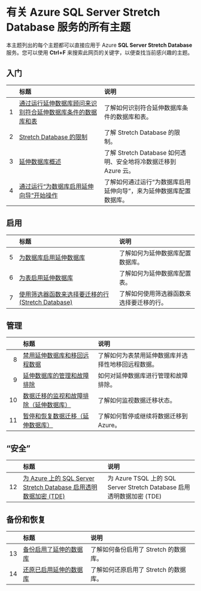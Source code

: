 <properties
	pageTitle="有关 SQL Server Stretch Database 服务的所有主题 | Azure"
	description="位于 https://azure.cn/documentation/articles/ 且名为 SQL Server Stretch Database 的 Azure 服务的所有主题的表格，包括标题和描述。"
	services="sql-server-stretch-database"
	documentationCenter=""
	authors="DouglasL"
	manager="jhubbard"
	editor=""/>

<tags
	ms.service="sql-server-stretch-database"
	ms.workload="sql-server-stretch-database"
	ms.tgt_pltfrm="na"
	ms.devlang="na"
	ms.topic="article"
	ms.date="07/25/2016"
	wacn.date="09/05/2016"
	ms.author="DouglasL"/>


# 有关 Azure SQL Server Stretch Database 服务的所有主题

本主题列出的每个主题都可以直接应用于 Azure **SQL Server Stretch Database** 服务。您可以使用 **Ctrl+F** 来搜索此网页的关键字，以便查找当前感兴趣的主题。




## 入门

| &nbsp; | 标题 | 说明 |
| --: | :-- | :-- |
| 1 | [通过运行延伸数据库顾问来识别符合延伸数据库条件的数据库和表](/documentation/articles/sql-server-stretch-database-identify-databases/) | 了解如何识别符合延伸数据库条件的数据库和表。 |
| 2 | [Stretch Database 的限制](/documentation/articles/sql-server-stretch-database-limitations/) | 了解 Stretch Database 的限制。 |
| 3 | [延伸数据库概述](/documentation/articles/sql-server-stretch-database-overview/) | 了解 Stretch Database 如何透明、安全地将冷数据迁移到 Azure 云。 |
| 4 | [通过运行“为数据库启用延伸向导”开始操作](/documentation/articles/sql-server-stretch-database-wizard/) | 了解如何通过运行“为数据库启用延伸向导”，来为延伸数据库配置数据库。 |



## 启用

| &nbsp; | 标题 | 说明 |
| --: | :-- | :-- |
| 5 | [为数据库启用延伸数据库](/documentation/articles/sql-server-stretch-database-enable-database/) | 了解如何为延伸数据库配置数据库。 |
| 6 | [为表启用延伸数据库](/documentation/articles/sql-server-stretch-database-enable-table/) | 了解如何为延伸数据库配置表。 |
| 7 | [使用筛选器函数来选择要迁移的行 (Stretch Database)](/documentation/articles/sql-server-stretch-database-predicate-function/) | 了解如何使用筛选器函数来选择要迁移的行。 |



## 管理

| &nbsp; | 标题 | 说明 |
| --: | :-- | :-- |
| 8 | [禁用延伸数据库和移回远程数据](/documentation/articles/sql-server-stretch-database-disable/) | 了解如何为表禁用延伸数据库并选择性地移回远程数据。 |
| 9 | [延伸数据库的管理和故障排除](/documentation/articles/sql-server-stretch-database-manage/) | 如何对延伸数据库进行管理和故障排除。 |
| 10 | [数据迁移的监视和故障排除（延伸数据库）](/documentation/articles/sql-server-stretch-database-monitor/) | 了解如何监视数据迁移状态。 |
| 11 | [暂停和恢复数据迁移（延伸数据库）](/documentation/articles/sql-server-stretch-database-pause/) | 了解如何暂停或继续将数据迁移到 Azure。 |



## “安全”

| &nbsp; | 标题 | 说明 |
| --: | :-- | :-- |
| 12 | [为 Azure 上的 SQL Server Stretch Database 启用透明数据加密 (TDE)](/documentation/articles/sql-server-stretch-database-tde-tsql/) | 为 Azure TSQL 上的 SQL Server Stretch Database 启用透明数据加密 (TDE) |



## 备份和恢复

| &nbsp; | 标题 | 说明 |
| --: | :-- | :-- |
| 13 | [备份启用了延伸的数据库](/documentation/articles/sql-server-stretch-database-backup/) | 了解如何备份启用了 Stretch 的数据库。 |
| 14 | [还原已启用延伸的数据库](/documentation/articles/sql-server-stretch-database-restore/) | 了解如何还原启用了 Stretch 的数据库。 |

<!---HONumber=Mooncake_0829_2016-->